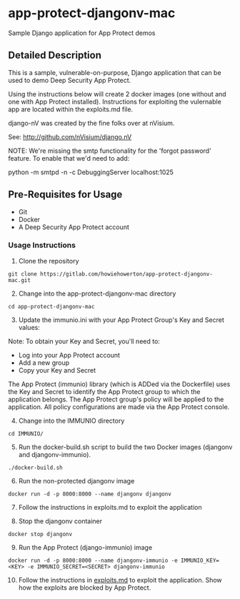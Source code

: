 # app-protect-djangonv-mac
Sample Django application for App Protect demos
## Detailed Description
This is a sample, vulnerable-on-purpose, Django application that can be used to demo Deep Security App Protect.

Using the instructions below will create 2 docker images (one without and one with App Protect installed).  Instructions for exploiting the vulernable app are located within the exploits.md file.

django-nV was created by the fine folks over at nVisium.

See:  http://github.com/nVisium/django.nV


 NOTE: We're missing the smtp functionality for the 'forgot password' feature. To enable that we'd need to add:

 python -m smtpd -n -c DebuggingServer localhost:1025

## Pre-Requisites for Usage
* Git
* Docker
* A Deep Security App Protect account

### Usage Instructions

1. Clone the repository
```
git clone https://gitlab.com/howiehowerton/app-protect-djangonv-mac.git
```
2. Change into the app-protect-djangonv-mac directory
```
cd app-protect-djangonv-mac
```
3. Update the immunio.ini with your App Protect Group's Key and Secret values:

Note: To obtain your Key and Secret, you'll need to:
* Log into your App Protect account
* Add a new group
* Copy your Key and Secret

The App Protect (immunio) library (which is ADDed via the Dockerfile) uses the Key and Secret to identify the App Protect group to which the application belongs.  The App Protect group's policy will be applied to the application.  All policy configurations are made via the App Protect console.

4. Change into the IMMUNIO directory
```
cd IMMUNIO/
```
5. Run the docker-build.sh script to build the two Docker images (djangonv and djangonv-immunio).
```
./docker-build.sh
```
6. Run the non-protected djangonv image
```
docker run -d -p 8000:8000 --name djangonv djangonv
```
7. Follow the instructions in exploits.md to exploit the application

8. Stop the djangonv container
```
docker stop djangonv
```
9. Run the App Protect (django-immunio) image
```
docker run -d -p 8000:8000 --name djangonv-immunio -e IMMUNIO_KEY=<KEY> -e IMMUNIO_SECRET=<SECRET> djangonv-immunio
```
10. Follow the instructions in [exploits.md](blob/master/exploits.md) to exploit the application.  Show how the exploits are blocked by App Protect.